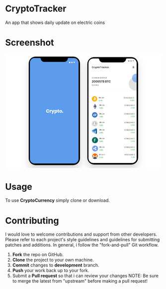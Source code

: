 # CryptoTracker
An app that shows daily update on electric coins 

# Screenshot
![Screenshot](https://github.com/DaveAAA/CryptoTracker/blob/master/images/Screenshots.png)

# Usage
 To use **CryptoCurrency** simply clone or download.
 
 # Contributing
I would love to welcome contributions and support from other developers. Please refer to each project's style guidelines and guidelines for submitting patches and additions. In general, i follow the "fork-and-pull" Git workflow.

1. **Fork** the repo on GitHub.
2. **Clone** the project to your own machine.
3. **Commit** changes to **development** branch.
4. **Push** your work back up to your fork.
5. Submit a **Pull request** so that i can review your changes
NOTE: Be sure to merge the latest from "upstream" before making a pull request!
